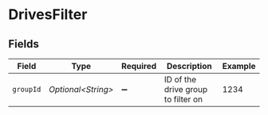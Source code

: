 # DrivesFilter


## Fields

| Field                              | Type                               | Required                           | Description                        | Example                            |
| ---------------------------------- | ---------------------------------- | ---------------------------------- | ---------------------------------- | ---------------------------------- |
| `groupId`                          | *Optional\<String>*                | :heavy_minus_sign:                 | ID of the drive group to filter on | 1234                               |
